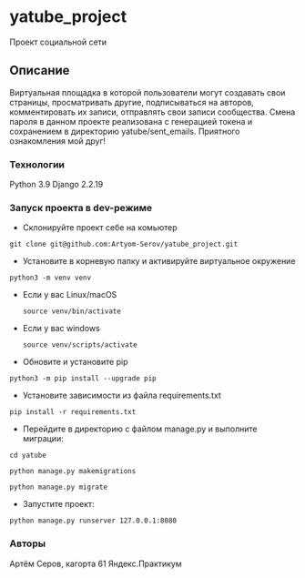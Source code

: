 # yatube_project
Проект социальной сети
## Описание
Виртуальная площадка в которой пользователи могут создавать свои страницы, просматривать другие, подписываться на авторов, комментировать их записи, отправлять свои записи сообщества. 
Смена пароля в данном проекте реализована с генерацией токена и сохранением в директорию yatube/sent_emails.
Приятного ознакомления мой друг!
### Технологии
Python 3.9
Django 2.2.19
### Запуск проекта в dev-режиме
- Склонируйте проект себе на комьютер
```
git clone git@github.com:Artyom-Serov/yatube_project.git
``` 
- Установите в корневую папку и активируйте виртуальное окружение
```
python3 -m venv venv
```

* Если у вас Linux/macOS

    ```
    source venv/bin/activate
    ```

* Если у вас windows

    ```
    source venv/scripts/activate
    ```
- Обновите и установите pip
```
python3 -m pip install --upgrade pip
```
- Установите зависимости из файла requirements.txt
```
pip install -r requirements.txt
``` 
- Перейдите в директорию с файлом manage.py и выполните миграции:
```
cd yatube
```
```
python manage.py makemigrations
```
```
python manage.py migrate
```
- Запустите проект:
```
python manage.py runserver 127.0.0.1:8080
```
### Авторы
Артём Серов, кагорта 61 Яндекс.Практикум
